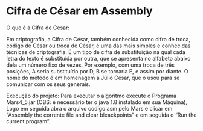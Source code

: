 # Cifra de César em Assembly

O que é a Cifra de César:

Em criptografia, a Cifra de César, também conhecida como cifra de troca, código de César ou troca de César, é uma das mais simples e conhecidas técnicas de criptografia. É um tipo de cifra de substituição na qual cada letra do texto é substituída por outra, que se apresenta no alfabeto abaixo dela um número fixo de vezes. Por exemplo, com uma troca de três posições, A seria substituído por D, B se tornaria E, e assim por diante. O nome do método é em homenagem a Júlio César, que o usou para se comunicar com os seus generais.

Execução do projeto:
Para executar o algoritmo execute o Programa Mars4_5.jar (OBS: é necessário ter o java 1.8 instalado em sua Máquina), Logo em seguida abra o arquivo codigo.asm pelo Mars e clicar em “Assembly the corrente file and clear bleackpoints” e em seguida o “Run the current program”. 
